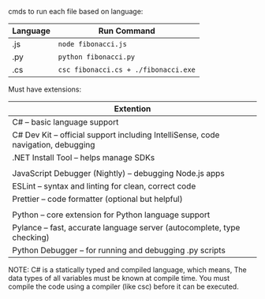 cmds to run each file based on language:

| Language | Run Command                          |
| -------- | ------------------------------------ |
| .js      | `node fibonacci.js`                  |
| .py      | `python fibonacci.py`                |
| .cs      | `csc fibonacci.cs + ./fibonacci.exe` |

Must have extensions:

| Extention                                                                        |
| -------------------------------------------------------------------------------- |
| C# – basic language support                                                      |
| C# Dev Kit – official support including IntelliSense, code navigation, debugging |
| .NET Install Tool – helps manage SDKs                                            |
|                                                                                  |
| JavaScript Debugger (Nightly) – debugging Node.js apps                           |
| ESLint – syntax and linting for clean, correct code                              |
| Prettier – code formatter (optional but helpful)                                 |
|                                                                                  |
| Python – core extension for Python language support                              |
| Pylance – fast, accurate language server (autocomplete, type checking)           |
| Python Debugger – for running and debugging .py scripts                          |

NOTE: C# is a statically typed and compiled language, which means, The data types of all variables must be known at compile time. You must compile the code using a compiler (like csc) before it can be executed.
